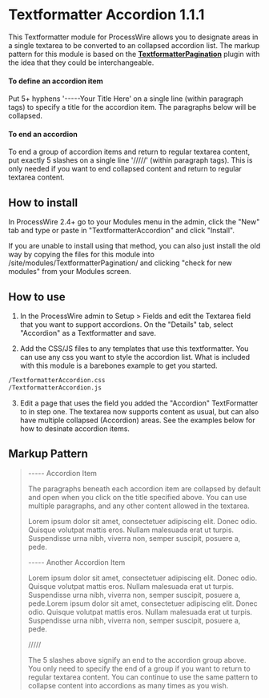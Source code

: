 # Textformatter Accordion 1.1.1

This Textformatter module for ProcessWire allows you to designate areas in a single textarea to be converted to an collapsed accordion list. The markup pattern for this module is based on the **[TextformatterPagination](https://github.com/ryancramerdesign/TextformatterPagination)** plugin with the idea that they could be interchangeable.

#### To define an accordion item
Put 5+ hyphens '-----Your Title Here' on a single line (within paragraph tags) to specify a title for the accordion item. The paragraphs below will be collapsed.

#### To end an accordion
To end a group of accordion items and return to regular textarea content, put exactly 5 slashes on a single line '/////' (within paragraph tags).
This is only needed if you want to end collapsed content and return to regular textarea content.


## How to install 

In ProcessWire 2.4+ go to your Modules menu in the admin, click the "New" tab and 
type or paste in "TextformatterAccordion" and click "Install". 

If you are unable to install using that method, you can also just install the old way 
by copying the files for this module into /site/modules/TextformatterPagination/ and 
clicking "check for new modules" from your Modules screen. 

## How to use

1. In the ProcessWire admin to Setup > Fields and edit the Textarea field that you want to
support accordions. On the "Details" tab, select "Accordion" as a Textformatter and save.

2. Add the CSS/JS files to any templates that use this textformatter. You can use any css you want to style the accordion list.
What is included with this module is a barebones example to get you started.

``` html
/TextformatterAccordion.css
/TextformatterAccordion.js

```

3. Edit a page that uses the field you added the "Accordion" TextFormatter to in step one.
The textarea now supports content as usual, but can also have multiple collapsed (Accordion) areas.
See the examples below for how to desinate accordion items.

## Markup Pattern

> ----- Accordion Item
> 
> The paragraphs beneath each accordion item are collapsed by default and open when you click on the title specified above. You can use multiple paragraphs, and any other content allowed in the textarea. 
>
> Lorem ipsum dolor sit amet, consectetuer adipiscing elit. Donec odio. Quisque volutpat mattis eros. Nullam malesuada erat ut turpis. Suspendisse urna nibh, viverra non, semper suscipit, posuere a, pede.
> 
> ----- Another Accordion Item
> 
> Lorem ipsum dolor sit amet, consectetuer adipiscing elit. Donec odio. Quisque volutpat mattis eros. Nullam malesuada erat ut turpis. Suspendisse urna nibh, viverra non, semper suscipit, posuere a, pede.Lorem ipsum dolor sit amet, consectetuer adipiscing elit. Donec odio. Quisque volutpat mattis eros. Nullam malesuada erat ut turpis. Suspendisse urna nibh, viverra non, semper suscipit, posuere a, pede.
>
> /////
>
> The 5 slashes above signify an end to the accordion group above. You only need to specify the end of a group if you want to return to regular textarea content. You can continue to use the same pattern to collapse content into accordions as many times as you wish.